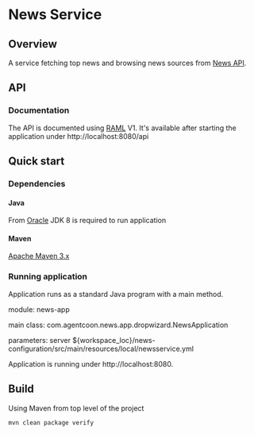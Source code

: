 # News Service

## Overview

A service fetching top news and browsing news sources from [News API](https://newsapi.org).


## API

### Documentation

The API is documented using [RAML](http://raml.org/) V1.
It's available after starting the application under http://localhost:8080/api


## Quick start

### Dependencies

#### Java
From [Oracle](http://www.oracle.com/technetwork/java/javase/downloads/index.html)
JDK 8 is required to run application

#### Maven
[Apache Maven 3.x](http://maven.apache.org/download.cgi)


### Running application

Application runs as a standard Java program with a main method.

module: news-app

main class: com.agentcoon.news.app.dropwizard.NewsApplication

parameters: server ${workspace_loc}/news-configuration/src/main/resources/local/newsservice.yml

Application is running under http://localhost:8080.

## Build

Using Maven from top level of the project
```
mvn clean package verify
```
